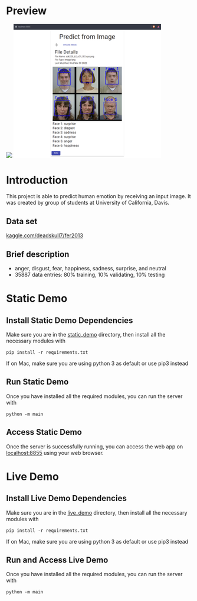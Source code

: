 # Preview

<img src="example_images/live_demo.gif" width="400"/>
<img src="example_images/static_demo.png" width="400"/>

# Introduction

This project is able to predict human emotion by receiving an input image. It was created by group of students at University of California, Davis.

## Data set

[kaggle.com/deadskull7/fer2013](https://kaggle.com/deadskull7/fer2013)


## Brief description

 * anger, disgust, fear, happiness, sadness, surprise, and neutral
 * 35887 data entries: 80% training, 10% validating, 10% testing

# Static Demo

## Install Static Demo Dependencies
Make sure you are in the [static_demo](./static_demo) directory, then install all the necessary modules with

```console
pip install -r requirements.txt
```

If on Mac, make sure you are using python 3 as default or use pip3 instead

## Run Static Demo

Once you have installed all the required modules, you can run the server with

```console
python -m main
```

## Access Static Demo

Once the server is successfully running, you can access the web app on [localhost:8855](http://localhost:8855) using your web browser.

# Live Demo

## Install Live Demo Dependencies
Make sure you are in the [live_demo](./live_demo) directory, then install all the necessary modules with

```console
pip install -r requirements.txt
```

If on Mac, make sure you are using python 3 as default or use pip3 instead

## Run and Access Live Demo

Once you have installed all the required modules, you can run the server with

```console
python -m main
```
